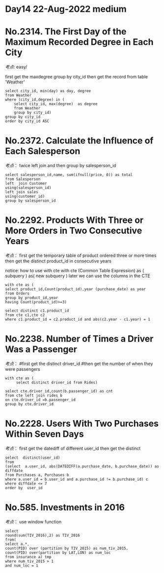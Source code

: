 #
Day14 22-Aug-2022 medium
====

####
No.2314. The First Day of the Maximum Recorded Degree in Each City
==
*考点*: easy/

first get the maxdegree  group by city_id
then get the record from table 'Weather'

    select city_id, min(day) as day, degree
    from Weather
    where (city_id,degree) in (
        select city_id, max(degree)  as degree 
        from Weather 
        group by city_id)
    group by city_id
    order by city_id ASC
####

####
No.2372. Calculate the Influence of Each Salesperson
==
*考点*：  twice left join  and then group by salesperson_id

    select salesperson_id,name, sum(ifnull(price, 0)) as total
    from Salesperson 
    left  join Customer
    using(salesperson_id)
    left join sales
    using(customer_id)
    group by salesperson_id

####

####
No.2292. Products With Three or More Orders in Two Consecutive Years
==
*考点*：
first get the temporary table of  product ordered three or more times
then get the distinct product_id in consecutive years

notice: how to use with cte
with cte (Common Table Expression)  as (
  subquery
) as(
  new subquery
)
later we can use the columns in the CTE


    with cte as (
    select product_id,Count(product_id),year (purchase_date) as year
    from Orders
    group by product_id,year
    having Count(product_id)>=3)

    select distinct c1.product_id
    from cte c1,cte c2
    where c1.product_id = c2.product_id and abs(c2.year - c1.year) = 1

####
####
No.2238. Number of Times a Driver Was a Passenger
==
*考点*：
#first get the distinct driver_id
#then get the number of when they were passengers


    with cte as (
         select distinct driver_id from Rides)

    select cte.driver_id,count(b.passenger_id) as cnt 
    from cte left join rides b 
    on cte.driver_id =b.passenger_id
    group by cte.driver_id

####

####
No.2228. Users With Two Purchases Within Seven Days
==
*考点*：
first get the datediff  of different user_id then get the distinct 

    select  distinct(user_id)
    from
    (select  a.user_id, abs(DATEDIFF(a.purchase_date, b.purchase_date)) as diffdate
    from Purchases a, Purchases b
    where a.user_id = b.user_id and a.purchase_id != b.purchase_id) c
    where diffdate <= 7
    order by  user_id 

####

####
No.585. Investments in 2016
==
*考点*： use window function

    select 
	round(sum(TIV_2016),2) as TIV_2016 
    from(
    select a.*,
    count(PID) over (partition by TIV_2015) as num_tiv_2015, 
    count(PID) over(partition by LAT,LON) as num_loc
    from insurance a) tmp
    where num_tiv_2015 > 1 
    and num_loc = 1
####